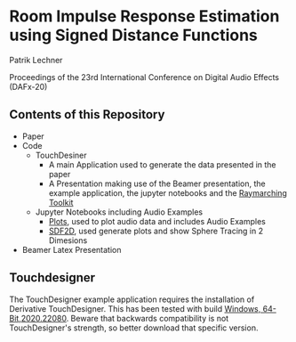 # Room Impulse Response Estimation using Signed Distance Functions
Patrik Lechner 

Proceedings of the 23rd International Conference on Digital Audio Effects (DAFx-20)

## Contents of this Repository
- Paper
- Code
    - TouchDesiner
        - A main Application used to generate the data presented in the paper
        - A Presentation making use of the Beamer presentation, the example application, the jupyter notebooks and the  [Raymarching Toolkit](https://github.com/hrtlacek/TDraymarchToolkit)
    - Jupyter Notebooks including Audio Examples
        - [Plots](https://github.com/hrtlacek/rayMarchReverb/blob/master/code/notebook/Plots.ipynb), used to plot audio data and includes Audio Examples
        - [SDF2D](https://github.com/hrtlacek/rayMarchReverb/blob/master/code/notebook/SDF2D.ipynb), used generate plots and show Sphere Tracing in 2 Dimesions
- Beamer Latex Presentation

## Touchdesigner
The TouchDesigner example application requires the installation of Derivative TouchDesigner. This has been tested with build [Windows, 64-Bit,2020.22080](https://download.derivative.ca/TouchDesigner.2020.22080.exe). Beware that backwards compatibility is not TouchDesigner's strength, so better download that specific version.
